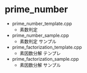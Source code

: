 # prime_number

- prime_number_template.cpp
    - 素数判定
- prime_number_sample.cpp
    - 素数判定 サンプル
- prime_factorization_template.cpp
    - 素因数分解 テンプレ
- prime_factorization_sample.cpp
    - 素因数分解 サンプル
